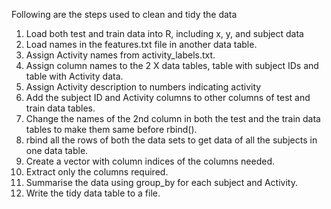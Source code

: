 Following are the steps used to clean and tidy the data
1. Load both test and train data into R, including x, y, and subject data
2. Load names in the features.txt file in another data table.
3. Assign Activity names from activity_labels.txt.
4. Assign column names to the 2 X data tables, table with subject IDs and table with Activity data.
5. Assign Activity description to numbers indicating activity
6. Add the subject ID and Activity columns to other columns of test and train data tables.
7. Change the names of the 2nd column in both the test and the train data tables to make them same before rbind().
8. rbind all the rows of both the data sets to get data of all the subjects in one data table.
9. Create a vector with column indices of the columns needed.
10. Extract only the columns required.
11. Summarise the data using group_by for each subject and Activity.
12. Write the tidy data table to a file.
